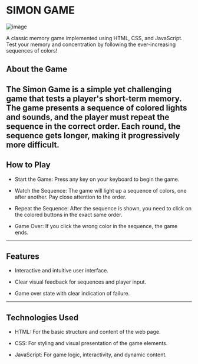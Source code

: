 # SIMON GAME
![image](https://github.com/user-attachments/assets/fa477522-ce43-4fc0-b4bf-90a59df92358)


A classic memory game implemented using HTML, CSS, and JavaScript. Test your memory and concentration by following the ever-increasing sequences of colors!
## About the Game
The Simon Game is a simple yet challenging game that tests a player's short-term memory. The game presents a sequence of colored lights and sounds, and the player must repeat the sequence in the correct order. Each round, the sequence gets longer, making it progressively more difficult.
---
## How to Play
* Start the Game: Press any key on your keyboard to begin the game.

* Watch the Sequence: The game will light up a sequence of colors, one after another. Pay close attention to the order.

* Repeat the Sequence: After the sequence is shown, you need to click on the colored buttons in the exact same order.

* Game Over: If you click the wrong color in the sequence, the game ends.
---
## Features
* Interactive and intuitive user interface.

* Clear visual feedback for sequences and player input.

* Game over state with clear indication of failure.
---
## Technologies Used
* HTML: For the basic structure and content of the web page.

* CSS: For styling and visual presentation of the game elements.

* JavaScript: For game logic, interactivity, and dynamic content.
